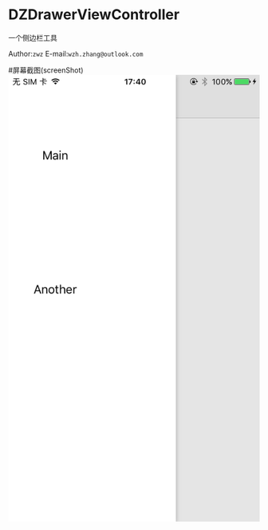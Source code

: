# DZDrawerViewController

一个侧边栏工具

Author:`zwz` E-mail:`wzh.zhang@outlook.com`

#屏幕截图(screenShot)
![example](https://github.com/izwz/DZDrawerViewController/blob/master/ScreenShot.png)
